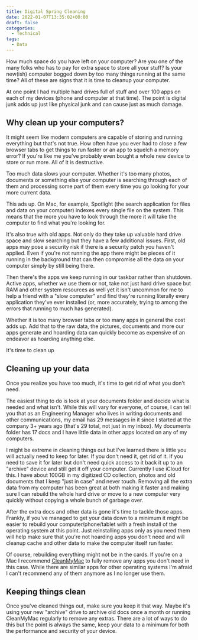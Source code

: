 ```yaml
---
title: Digital Spring Cleaning
date: 2022-01-07T13:35:02+00:00
draft: false
categories:
  - Technical
tags:
  - Data
---
```


How much space do you have left on your computer? Are you one of the many folks who has to pay for extra space to store all your stuff? Is your new(ish) computer bogged down by too many things running at the same time? All of these are signs that it is time to cleanup your computer.

At one point I had multiple hard drives full of stuff and over 100 apps on each of my devices (phone and computer at that time). The point is digital junk adds up just like physical junk and can cause just as much damage.

## Why clean up your computers?

It might seem like modern computers are capable of storing and running everything but that's not true. How often have you ever had to close a few browser tabs to get things to run faster or an app to squelch a memory error? If you're like me you've probably even bought a whole new device to store or run more. All of it is destructive.

Too much data slows your computer. Whether it's too many photos, documents or something else your computer is searching through each of them and processing some part of them every time you go looking for your more current data.

This ads up. On Mac, for example, Spotlight (the search application for files and data on your computer) indexes every single file on the system. This means that the more you have to look through the more it will take the computer to find what you're looking for.

It's also true with old apps. Not only do they take up valuable hard drive space and slow searching but they have a few additional issues. First, old apps may pose a security risk if there is a security patch you haven't applied. Even if you're not running the app there might be pieces of it running in the background that can then compromise all the data on your computer simply by still being there.

Then there's the apps we keep running in our taskbar rather than shutdown. Active apps, whether we use them or not, take not just hard drive space but RAM and other system resources as well yet it isn't uncommon for me to help a friend with a "slow computer" and find they're running literally every application they've ever installed (or, more accurately, trying to among the errors that running to much has generated).

Whether it is too many browser tabs or too many apps in general the cost adds up. Add that to the raw data, the pictures, documents and more our apps generate and hoarding data can quickly become as expensive of an endeavor as hoarding anything else.

It's time to clean up

## Cleaning up your data

Once you realize you have too much, it's time to get rid of what you don't need.

The easiest thing to do is look at your documents folder and decide what is needed and what isn't. While this will vary for everyone, of course, I can tell you that as an Engineering Manager who lives in writing documents and other communications, my email has 29 messages in it since I started at the company 3+ years ago (that's 29 total, not just in my inbox). My documents folder has 17 docs and I have little data in other apps located on any of my computers.

I might be extreme in cleaning things out but I've learned there is little you will actually need to keep for later. If you don't need it, get rid of it. If you need to save it for later but don't need quick access to it back it up to an "archive" device and still get it off your computer. Currently I use iCloud for this. I have about 100GB in my digitized CD collection, photos and old documents that I keep "just in case" and never touch. Removing all the extra data from my computer has been great at both making it faster and making sure I can rebuild the whole hard drive or move to a new computer very quickly without copying a whole bunch of garbage over.

After the extra docs and other data is gone it's time to tackle those apps. Frankly, if you've managed to get your data down to a minimum it might be easier to rebuild your computer/phone/tablet with a fresh install of the operating system at this point. Just reinstalling apps only as you need them will help make sure that you're not hoarding apps you don't need and will cleanup cache and other data to make the computer itself run faster.

Of course, rebuilding everything might not be in the cards. If you're on a Mac I recommend [CleanMyMac][1] to fully remove any apps you don't need in this case. While there are similar apps for other operating systems I'm afraid I can't recommend any of them anymore as I no longer use them.

## Keeping things clean

Once you've cleaned things out, make sure you keep it that way. Maybe it's using your new "archive" drive to archive old docs once a month or running CleanMyMac regularly to remove any extras. There are a lot of ways to do this but the point is always the same, keep your data to a minimum for both the performance and security of your device.

 [1]: https://cleanmymac.macpaw.com/